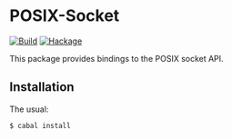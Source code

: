 POSIX-Socket
===========

[![Build](https://github.com/mvv/posix-socket/actions/workflows/ci.yml/badge.svg)](https://github.com/mvv/posix-socket/actions/workflows/ci.yml) [![Hackage](https://img.shields.io/hackage/v/posix-socket.svg)](http://hackage.haskell.org/package/posix-socket)

This package provides bindings to the POSIX socket API.

Installation
------------
The usual:

	$ cabal install

